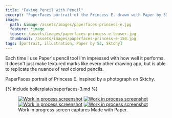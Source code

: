 ```yaml
---
title: "Faking Pencil with Pencil"
excerpt: "PaperFaces portrait of the Princess E. drawn with Paper by 53 on an iPad."
image: 
  path: &image /assets/images/paperfaces-princess-e.jpg 
  feature: *image
  teaser: /assets/images/paperfaces-princess-e-teaser.jpg
  thumbnail: /assets/images/paperfaces-princess-e-150.jpg
tags: [portrait, illustration, Paper by 53, Sktchy]
---
```


Each time I use Paper's pencil tool I'm impressed with how well it performs. It doesn't just make textured marks like every other drawing app, but is able to replicate the nuance of *real* colored pencils.

PaperFaces portrait of Princess E. inspired by a photograph on Sktchy.

{% include boilerplate/paperfaces-3.md %}

<figure class="third">
  <a href="/assets/images/paperfaces-princess-e-process-1-lg.jpg"><img src="/assets/images/paperfaces-princess-e-process-1-600.jpg" alt="Work in process screenshot"></a>
  <a href="/assets/images/paperfaces-princess-e-process-2-lg.jpg"><img src="/assets/images/paperfaces-princess-e-process-2-600.jpg" alt="Work in process screenshot"></a>
  <a href="/assets/images/paperfaces-princess-e-process-3-lg.jpg"><img src="/assets/images/paperfaces-princess-e-process-3-600.jpg" alt="Work in process screenshot"></a>
  <a href="/assets/images/paperfaces-princess-e-process-4-lg.jpg"><img src="/assets/images/paperfaces-princess-e-process-4-600.jpg" alt="Work in process screenshot"></a>
  <figcaption>Work in progress screen captures Made with Paper.</figcaption>
</figure>
